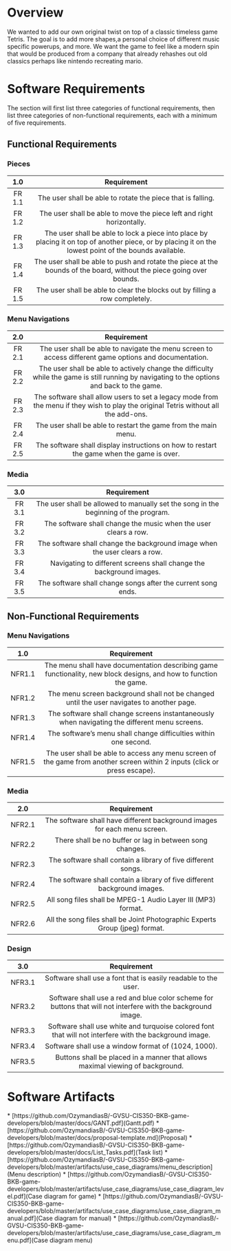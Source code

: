 # Overview
We wanted to add our own original twist on top of a classic timeless game Tetris. The goal is to add more shapes,a personal choice of different music specific powerups, and more. We want the game to feel like a modern spin that would be produced from a company that already rehashes out old classics perhaps like nintendo recreating mario.

# Software Requirements
The section will first list three categories of functional requirements, then list three categories of non-functional requirements, each with a minimum of five requirements.
  
## Functional Requirements
### Pieces
| 1.0 | Requirement |
| :-------------: | :----------: |
| FR 1.1 | The user shall be able to rotate the piece that is falling. |
| FR 1.2 | The user shall be able to move the piece left and right horizontally. |
| FR 1.3 | The user shall be able to lock a piece into place by placing it on top of another piece, or by placing it on the lowest point of the bounds available.|
| FR 1.4 | The user shall be able to push and rotate the piece at the bounds of the board, without the piece going over bounds. |
| FR 1.5 | The user shall be able to clear the blocks out by filling a row completely. |
  
### Menu Navigations
| 2.0 | Requirement |
| :-------------: | :----------: |
| FR 2.1 | The user shall be able to navigate the menu screen to access different game options and documentation. |
| FR 2.2 | The user shall be able to actively change the difficulty while the game is still running by navigating to the options and back to the game. |
| FR 2.3 | The software shall allow users to set a legacy mode from the menu if they wish to play the original Tetris without all the add-ons. |
| FR 2.4 | The user shall be able to restart the game from the main menu. |
| FR 2.5 | The software shall display instructions on how to restart the game when the game is over.|

### Media
| 3.0 | Requirement |
| :-------------: | :----------: |
| FR 3.1 | The user shall be allowed to manually set the song in the beginning of the program.        |
| FR 3.2 | The software shall change the music when the user clears a row. |
| FR 3.3 | The software shall change the background image when the user clears a row. |
| FR 3.4 | Navigating to different screens shall change the background images. |
| FR 3.5 | The software shall change songs after the current song ends. |

## Non-Functional Requirements
### Menu Navigations
| 1.0 | Requirement |
| :-------------: | :----------: |
| NFR1.1 | The menu shall have documentation describing game functionality, new block designs, and how to function the game.|
| NFR1.2 | The menu screen background shall not be changed until the user navigates to another page. |
| NFR1.3 | The software shall change screens instantaneously when navigating the different menu screens.  |
| NFR1.4 | The software’s menu shall change difficulties within one second. |
| NFR1.5 | The user shall be able to access any menu screen of the game from another screen within 2 inputs (click or press escape). |


### Media
| 2.0 | Requirement |
| :-------------: | :----------: |
| NFR2.1 | The software shall have different background images for each menu screen.|
| NFR2.2 | There shall be no buffer or lag in between song changes.|
| NFR2.3 | The software shall contain a library of five different songs.  |
| NFR2.4 | The software shall contain a library of five different background images. |
| NFR2.5 | All song files shall be MPEG-1 Audio Layer III (MP3) format. |
| NFR2.6 | All the song files shall be Joint Photographic Experts Group (jpeg) format. |


### Design
| 3.0 | Requirement |
| :-------------: | :----------: |
| NFR3.1 | Software shall use a font that is easily readable to the user.|
| NFR3.2 | Software shall use a red and blue color scheme for buttons that will not interfere with the background image. |
| NFR3.3 | Software shall use white and turquoise colored font that will not interfere with the background image.  |
| NFR3.4 | Software shall use a window format of (1024, 1000). |
| NFR3.5 | Buttons shall be placed in a manner that allows maximal viewing of background. |

# Software Artifacts
<This section works to show different diagrams and lists we made during the development of the project.>
* [https://github.com/OzymandiasB/-GVSU-CIS350-BKB-game-developers/blob/master/docs/GANT.pdf](Gantt.pdf)
* [https://github.com/OzymandiasB/-GVSU-CIS350-BKB-game-developers/blob/master/docs/proposal-template.md](Proposal)
* [https://github.com/OzymandiasB/-GVSU-CIS350-BKB-game-developers/blob/master/docs/List_Tasks.pdf](Task list)
* [https://github.com/OzymandiasB/-GVSU-CIS350-BKB-game-developers/blob/master/artifacts/use_case_diagrams/menu_description](Menu description)
* [https://github.com/OzymandiasB/-GVSU-CIS350-BKB-game-developers/blob/master/artifacts/use_case_diagrams/use_case_diagram_level.pdf](Case diagram for game)
* [https://github.com/OzymandiasB/-GVSU-CIS350-BKB-game-developers/blob/master/artifacts/use_case_diagrams/use_case_diagram_manual.pdf](Case diagram for manual)
* [https://github.com/OzymandiasB/-GVSU-CIS350-BKB-game-developers/blob/master/artifacts/use_case_diagrams/use_case_diagram_menu.pdf](Case diagram menu)


